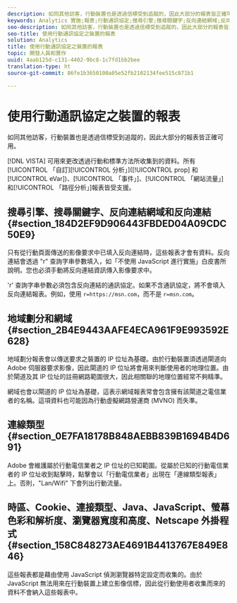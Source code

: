 ```yaml
---
description: 如同其他訪客，行動裝置也是透過信標受到追蹤的，因此大部分的報表皆正確可用。
keywords: Analytics 實施;報表;行動通訊協定;搜尋引擎;搜尋關鍵字;反向連結網域;反向連結;地域劃分;網域;連線類型;時區;Cookie;Java;JavaScript;螢幕色彩;螢幕解析度;瀏覽器寬度;高度;Netscape 外掛程式
seo-description: 如同其他訪客，行動裝置也是透過信標受到追蹤的，因此大部分的報表皆正確可用。
seo-title: 使用行動通訊協定之裝置的報表
solution: Analytics
title: 使用行動通訊協定之裝置的報表
topic: 開發人員和實作
uuid: 4aab125d-c131-4402-9bc8-1c7fd1bb2bee
translation-type: ht
source-git-commit: 86fe1b3650100a05e52fb2102134fee515c871b1

---
```



# 使用行動通訊協定之裝置的報表

如同其他訪客，行動裝置也是透過信標受到追蹤的，因此大部分的報表皆正確可用。

[!DNL VISTA] 可用來更改透過行動和標準方法所收集到的資料。所有[!UICONTROL 「自訂][!UICONTROL 分析」]([!UICONTROL prop] 和 [!UICONTROL eVar])、[!UICONTROL 「事件」]、[!UICONTROL 「網站流量」]和[!UICONTROL 「路徑分析」]報表皆受支援。

## 搜尋引擎、搜尋關鍵字、反向連結網域和反向連結 {#section_184D2EF9D906443FBDED04A09CDC50E9}

只有從行動頁面傳送的影像要求中已填入反向連結時，這些報表才會有資料。反向連結會透過 "r" 查詢字串參數填入，如「不使用 JavaScript 進行實施」白皮書所說明。您也必須手動將反向連結資訊傳入影像要求中。

'r' 查詢字串參數必須包含反向連結的通訊協定。如果不含通訊協定，將不會填入反向連結報表。例如，使用 `r=https://msn.com`，而不是 `r=msn.com`。

## 地域劃分和網域 {#section_2B4E9443AAFE4ECA961F9E993592E628}

地域劃分報表會以傳送要求之裝置的 IP 位址為基礎。由於行動裝置須透過閘道向 Adobe 伺服器要求影像，因此閘道的 IP 位址將會用來判斷使用者的地理位置。由於閘道及其 IP 位址的註冊網路範圍很大，因此相關聯的地理位置經常不夠精準。

網域也會以閘道的 IP 位址為基礎，這表示網域報表常會包含擁有該閘道之電信業者的名稱。這項資料也可能因為行動虛擬網路營運商 (MVNO) 而失準。

## 連線類型{#section_0E7FA18178B848AEBB839B1694B4D691}

Adobe 會維護屬於行動電信業者之 IP 位址的已知範圍。從屬於已知的行動電信業者的 IP 位址收到點擊時，點擊會以「行動電信業者」出現在「連線類型報表」上。否則，"Lan/Wifi" 下會列出行動流量。

## 時區、Cookie、連接類型、Java、JavaScript、螢幕色彩和解析度、瀏覽器寬度和高度、Netscape 外掛程式{#section_158C848273AE4691B4413767E849E846}

這些報表都是藉由使用 JavaScript 偵測瀏覽器特定設定而收集的。由於 JavaScript 無法用來在行動裝置上建立影像信標，因此從行動使用者收集而來的資料不會納入這些報表中。
